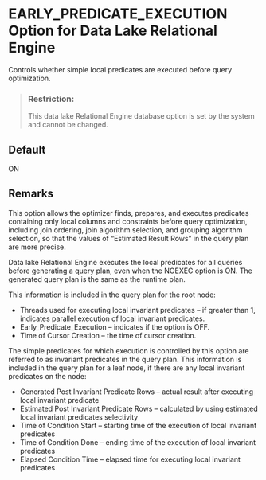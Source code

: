 <!-- loioa635846284f21015a53bd0bf89909d0d -->

# EARLY\_PREDICATE\_EXECUTION Option for Data Lake Relational Engine

Controls whether simple local predicates are executed before query optimization.



> ### Restriction:  
> This data lake Relational Engine database option is set by the system and cannot be changed.



<a name="loioa635846284f21015a53bd0bf89909d0d__iq_refso_520"/>

## Default

ON



<a name="loioa635846284f21015a53bd0bf89909d0d__iq_refso_522"/>

## Remarks

This option allows the optimizer finds, prepares, and executes predicates containing only local columns and constraints before query optimization, including join ordering, join algorithm selection, and grouping algorithm selection, so that the values of “Estimated Result Rows” in the query plan are more precise.

Data lake Relational Engine executes the local predicates for all queries before generating a query plan, even when the NOEXEC option is ON. The generated query plan is the same as the runtime plan.

This information is included in the query plan for the root node:

-   Threads used for executing local invariant predicates – if greater than 1, indicates parallel execution of local invariant predicates.
-   Early\_Predicate\_Execution – indicates if the option is OFF.
-   Time of Cursor Creation – the time of cursor creation.

The simple predicates for which execution is controlled by this option are referred to as invariant predicates in the query plan. This information is included in the query plan for a leaf node, if there are any local invariant predicates on the node:

-   Generated Post Invariant Predicate Rows – actual result after executing local invariant predicate
-   Estimated Post Invariant Predicate Rows – calculated by using estimated local invariant predicates selectivity
-   Time of Condition Start – starting time of the execution of local invariant predicates
-   Time of Condition Done – ending time of the execution of local invariant predicates
-   Elapsed Condition Time – elapsed time for executing local invariant predicates

